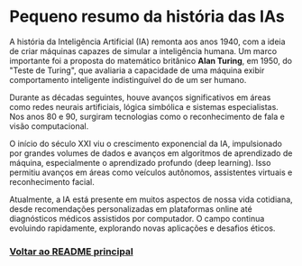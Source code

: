 # Pequeno resumo da história das IAs

A história da Inteligência Artificial (IA) remonta aos anos 1940, com a ideia de criar máquinas capazes de simular a inteligência humana. Um marco importante foi a proposta do matemático britânico **Alan Turing**, em 1950, do "Teste de Turing", que avaliaria a capacidade de uma máquina exibir comportamento inteligente indistinguível do de um ser humano.

Durante as décadas seguintes, houve avanços significativos em áreas como redes neurais artificiais, lógica simbólica e sistemas especialistas. Nos anos 80 e 90, surgiram tecnologias como o reconhecimento de fala e visão computacional.

O início do século XXI viu o crescimento exponencial da IA, impulsionado por grandes volumes de dados e avanços em algoritmos de aprendizado de máquina, especialmente o aprendizado profundo (deep learning). Isso permitiu avanços em áreas como veículos autônomos, assistentes virtuais e reconhecimento facial.

Atualmente, a IA está presente em muitos aspectos de nossa vida cotidiana, desde recomendações personalizadas em plataformas online até diagnósticos médicos assistidos por computador. O campo continua evoluindo rapidamente, explorando novas aplicações e desafios éticos.

### [Voltar ao README principal](../README.md)

